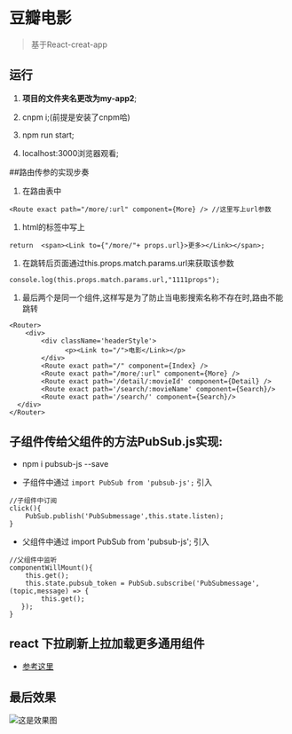 # 豆瓣电影
>  基于React-creat-app

## 运行
1. **项目的文件夹名更改为my-app2**;

1. cnpm i;(前提是安装了cnpm哈)

2. npm run start;
 
1. localhost:3000浏览器观看;

##路由传参的实现步奏
1. 在路由表中
```
<Route exact path="/more/:url" component={More} /> //这里写上url参数
```
1. html的标签中写上
```
return  <span><Link to={"/more/"+ props.url}>更多></Link></span>;
```
1. 在跳转后页面通过this.props.match.params.url来获取该参数
```
console.log(this.props.match.params.url,"1111props");
```
1. 最后两个是同一个组件,这样写是为了防止当电影搜索名称不存在时,路由不能跳转
```
<Router>
    <div>
        <div className='headerStyle'>
              <p><Link to="/">电影</Link></p>
        </div>
        <Route exact path="/" component={Index} />
        <Route exact path="/more/:url" component={More} />
        <Route exact path='/detail/:movieId' component={Detail} />
        <Route exact path='/search/:movieName' component={Search}/>
        <Route exact path='/search/' component={Search}/>
  </div>
</Router>
```

## 子组件传给父组件的方法PubSub.js实现:
- npm i pubsub-js --save

- 子组件中通过 `import PubSub from 'pubsub-js';` 引入
```
//子组件中订阅
click(){
    PubSub.publish('PubSubmessage',this.state.listen);
}
```

- 父组件中通过 import PubSub from 'pubsub-js'; 引入
```
//父组件中监听
componentWillMount(){
    this.get();
    this.state.pubsub_token = PubSub.subscribe('PubSubmessage',(topic,message) => {
        this.get();
   });
}
```

## react 下拉刷新上拉加载更多通用组件
- [参考这里](https://segmentfault.com/a/1190000008730840)

## 最后效果
![这是效果图](https://i.imgur.com/U3nKwxJ.gif)